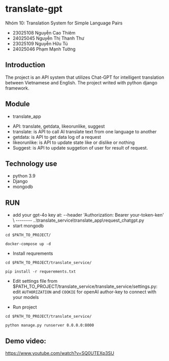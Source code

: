 # translate-gpt
Nhóm 10: Translation System for Simple Language Pairs
- 23025108	Nguyễn Cao Thiêm 
- 24025045	Nguyễn Thị Thanh Thư 
- 23025109	Nguyễn Hữu Tú 
- 24025046	Phạm Mạnh Tường

## Introduction
The project is an API system that utilizes Chat-GPT for intelligent translation between Vietnamese and English. The project writed with python django framework.

## Module
* translate_app
- API: translate, getdata, likeorunlike, suggest
- translate: is API to call AI translate text from one language to another
- getdata: is API to get data log of a request
- likeorunlike: is API to update state like or dislike or nothing
- Suggest: is API to update suggetion of user for result of request.

## Technology use
* python 3.9
* Django
* mongodb

## RUN
* add your gpt-4o key at: --header 'Authorization: Bearer your-token-ken' \ -------- ..\translate_service\translate_app\request_chatgpt.py
* start mongodb

`cd $PATH_TO_PROJECT/`

`docker-compose up -d`

* Install requrements

`cd $PATH_TO_PROJECT/translate_service/`

`pip install -r requerements.txt`

* Edit settings file from $PATH_TO_PROJECT/translate_service/translate_service/settings.py: edit `AUTHORIZATION` and `COOKIE` for openAI author-key to connect with your models

* Run project

`cd $PATH_TO_PROJECT/translate_service/`

`python manage.py runserver 0.0.0.0:8000`

## Demo video: 
https://www.youtube.com/watch?v=SQ0UTEXp3SU

